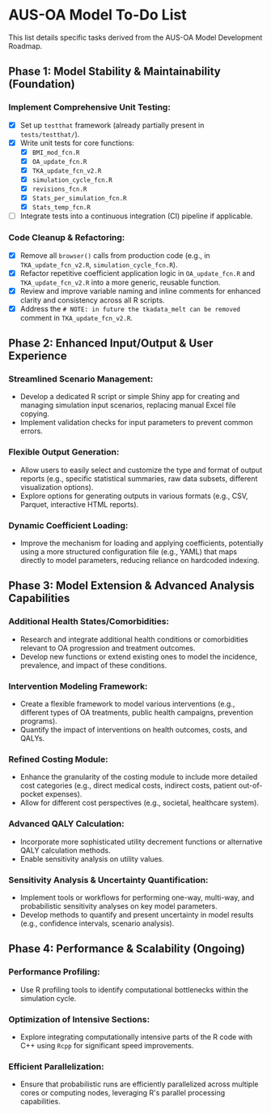 # AUS-OA Model To-Do List

This list details specific tasks derived from the AUS-OA Model Development Roadmap.

## Phase 1: Model Stability & Maintainability (Foundation)

### Implement Comprehensive Unit Testing:
- [x] Set up `testthat` framework (already partially present in `tests/testthat/`).
- [x] Write unit tests for core functions:
    - [x] `BMI_mod_fcn.R`
    - [x] `OA_update_fcn.R`
    - [x] `TKA_update_fcn_v2.R`
    - [x] `simulation_cycle_fcn.R`
    - [x] `revisions_fcn.R`
    - [x] `Stats_per_simulation_fcn.R`
    - [x] `Stats_temp_fcn.R`
- [ ] Integrate tests into a continuous integration (CI) pipeline if applicable.

### Code Cleanup & Refactoring:
- [x] Remove all `browser()` calls from production code (e.g., in `TKA_update_fcn_v2.R`, `simulation_cycle_fcn.R`).
- [x] Refactor repetitive coefficient application logic in `OA_update_fcn.R` and `TKA_update_fcn_v2.R` into a more generic, reusable function.
- [x] Review and improve variable naming and inline comments for enhanced clarity and consistency across all R scripts.
- [x] Address the `# NOTE: in future the tkadata_melt can be removed` comment in `TKA_update_fcn_v2.R`.

## Phase 2: Enhanced Input/Output & User Experience

### Streamlined Scenario Management:
- Develop a dedicated R script or simple Shiny app for creating and managing simulation input scenarios, replacing manual Excel file copying.
- Implement validation checks for input parameters to prevent common errors.

### Flexible Output Generation:
- Allow users to easily select and customize the type and format of output reports (e.g., specific statistical summaries, raw data subsets, different visualization options).
- Explore options for generating outputs in various formats (e.g., CSV, Parquet, interactive HTML reports).

### Dynamic Coefficient Loading:
- Improve the mechanism for loading and applying coefficients, potentially using a more structured configuration file (e.g., YAML) that maps directly to model parameters, reducing reliance on hardcoded indexing.

## Phase 3: Model Extension & Advanced Analysis Capabilities

### Additional Health States/Comorbidities:
- Research and integrate additional health conditions or comorbidities relevant to OA progression and treatment outcomes.
- Develop new functions or extend existing ones to model the incidence, prevalence, and impact of these conditions.

### Intervention Modeling Framework:
- Create a flexible framework to model various interventions (e.g., different types of OA treatments, public health campaigns, prevention programs).
- Quantify the impact of interventions on health outcomes, costs, and QALYs.

### Refined Costing Module:
- Enhance the granularity of the costing module to include more detailed cost categories (e.g., direct medical costs, indirect costs, patient out-of-pocket expenses).
- Allow for different cost perspectives (e.g., societal, healthcare system).

### Advanced QALY Calculation:
- Incorporate more sophisticated utility decrement functions or alternative QALY calculation methods.
- Enable sensitivity analysis on utility values.

### Sensitivity Analysis & Uncertainty Quantification:
- Implement tools or workflows for performing one-way, multi-way, and probabilistic sensitivity analyses on key model parameters.
- Develop methods to quantify and present uncertainty in model results (e.g., confidence intervals, scenario analysis).

## Phase 4: Performance & Scalability (Ongoing)

### Performance Profiling:
- Use R profiling tools to identify computational bottlenecks within the simulation cycle.

### Optimization of Intensive Sections:
- Explore integrating computationally intensive parts of the R code with C++ using `Rcpp` for significant speed improvements.

### Efficient Parallelization:
- Ensure that probabilistic runs are efficiently parallelized across multiple cores or computing nodes, leveraging R's parallel processing capabilities.
